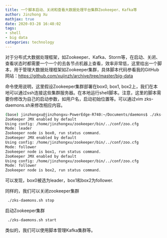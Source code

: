 ```yaml
---
title: 一个脚本启动、关闭和查看大数据处理平台集群Zookeeper、Kafka等
author: Jinzhong Xu
mathjax: true
date: 2020-03-28 16:48:02
tags:
- shell
- big data
categories: technology
---
```


对于分布式大数据处理框架，如Zookeeper、Kafka、Storm等，在启动、关闭、查看状态时都需要一个一个的去各节点机器上查看，效率非常低，这里给出一个脚本，用于管理大数据处理框架如Zookeeper集群，具体脚本代码参看我的GitHub网站：https://github.com/xujinzh/archive/tree/master/big-data	

<!--more-->

命令使用说明，这里假设Zookeeper集群部署在box0, box1, box2上，我们在本地可以通过ssh连接这些集群服务器。在本地运行shell脚本。注意，这里的脚本需要你修改为自己的启动参数，如用户名，启动初始位置等。可以通过vim zks-daemons.sh来修改相应内容。

```bash
(base) jinzhongxu@jinzhongxu-PowerEdge-R740:~/Documents/daemons$ ./zks-daemons.sh status
ZooKeeper JMX enabled by default
Using config: /home/jinzhongxu/zookeeper/bin/../conf/zoo.cfg
Mode: leader
Zookeeper node is box0, run status command.
ZooKeeper JMX enabled by default
Using config: /home/jinzhongxu/zookeeper/bin/../conf/zoo.cfg
Mode: follower
Zookeeper node is box1, run status command.
ZooKeeper JMX enabled by default
Using config: /home/jinzhongxu/zookeeper/bin/../conf/zoo.cfg
Mode: follower
Zookeeper node is box2, run status command.
```

可以发现，box0被选为leader，box1和box2为follower.

同样的，我们可以关闭zookeeper集群

```bash
 ./zks-daemons.sh stop
```

启动Zookeeper集群

```bash
 ./zks-daemons.sh start
```

类似的，我们可以使用脚本管理Kafka集群等。